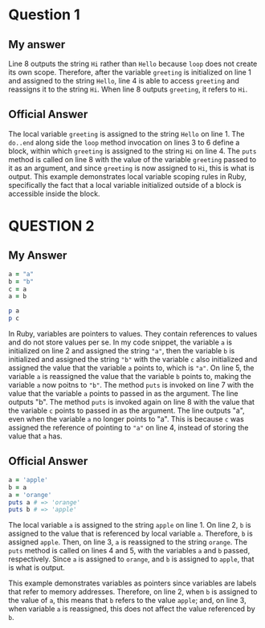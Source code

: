# Question 1
## My answer
Line 8 outputs the string `Hi` rather than `Hello` because `loop` does not
create its own scope. Therefore, after the variable `greeting` is initialized on
line 1 and assigned to the string `Hello`, line 4 is able to access `greeting`
and reassigns it to the string `Hi`. When line 8 outputs `greeting`, it refers
to `Hi`.

## Official Answer
The local variable `greeting` is assigned to the string `Hello` on line 1.
The `do..end` along side the `loop` method invocation on lines 3 to 6 define a
block, within which `greeting` is assigned to the string `Hi` on line 4.
The `puts` method is called on line 8 with the value of the variable `greeting`
passed to it as an argument, and since `greeting` is now assigned to `Hi`, this
is what is output.
This example demonstrates local variable scoping rules in Ruby, specifically the
fact that a local variable initialized outside of a block is accessible inside
the block.

# QUESTION 2
## My Answer
```ruby
a = "a"
b = "b"
c = a
a = b

p a
p c
```

In Ruby, variables are pointers to values. They contain references to values and
do not store values per se.
In my code snippet, the variable `a` is initialized on line 2 and assigned the
string `"a"`, then the variable `b` is initialized and assigned the string
`"b"` with the variable `c` also initialized and assigned the value that the
variable `a` points to, which is `"a"`.
On line 5, the variable `a` is reassigned the value that the variable `b` points
to, making the variable `a` now poitns to `"b"`.
The method `puts` is invoked on line 7 with the value that the variable `a`
points to passed in as the argument. The line outputs "b".
The method `puts` is invoked again on line 8 with the value that the variable
`c` points to passed in as the argument. The line outputs "a", even when the
variable `a` no longer points to "a". This is because `c` was assigned the
reference of pointing to `"a"` on line 4, instead of storing the value that `a`
has.

## Official Answer
```ruby
a = 'apple'
b = a
a = 'orange'
puts a # => 'orange'
puts b # => 'apple'
```
The local variable `a` is assigned to the string `apple` on line 1. On line 2,
`b` is assigned to the value that is referenced by local variable `a`. Therefore,
`b` is assigned `apple`. Then, on line 3, `a` is reassigned to the string
`orange`. The `puts` method is called on lines 4 and 5, with the variables `a`
and `b` passed, respectively. Since `a` is assigned to `orange`, and `b` is
assigned to `apple`, that is what is output.

This example demonstrates variables as pointers since variables are labels that
refer to memory addresses. Therefore, on line 2, when `b` is assigned to the
value of `a`, this means that `b` refers to the value `apple`; and, on line 3,
when variable `a` is reassigned, this does not affect the value referenced by
`b`.